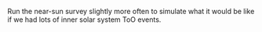 Run the near-sun survey slightly more often to simulate what it would be like if we had lots of inner solar system ToO events.
